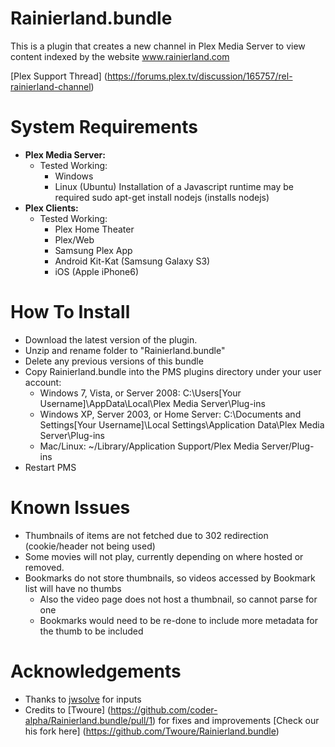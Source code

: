 Rainierland.bundle
===================

This is a plugin that creates a new channel in Plex Media Server to view content indexed by the website www.rainierland.com

[Plex Support Thread] (https://forums.plex.tv/discussion/165757/rel-rainierland-channel)

System Requirements
===================

- **Plex Media Server:**
	- Tested Working:
		- Windows
		- Linux (Ubuntu) Installation of a Javascript runtime may be required
		  sudo apt-get install nodejs (installs nodejs)
- **Plex Clients:**
	- Tested Working:
		- Plex Home Theater
		- Plex/Web
		- Samsung Plex App
		- Android Kit-Kat (Samsung Galaxy S3)
		- iOS (Apple iPhone6)

How To Install
==============

- Download the latest version of the plugin.
- Unzip and rename folder to "Rainierland.bundle"
- Delete any previous versions of this bundle
- Copy Rainierland.bundle into the PMS plugins directory under your user account:
	- Windows 7, Vista, or Server 2008:
	C:\Users[Your Username]\AppData\Local\Plex Media Server\Plug-ins
	- Windows XP, Server 2003, or Home Server:
	C:\Documents and Settings[Your Username]\Local Settings\Application Data\Plex Media Server\Plug-ins
	- Mac/Linux:
        ~/Library/Application Support/Plex Media Server/Plug-ins
- Restart PMS

Known Issues
==============
- Thumbnails of items are not fetched due to 302 redirection (cookie/header not being used)
- Some movies will not play, currently depending on where hosted or removed.
- Bookmarks do not store thumbnails, so videos accessed by Bookmark list will have no thumbs
  - Also the video page does not host a thumbnail, so cannot parse for one
  - Bookmarks would need to be re-done to include more metadata for the thumb to be included

Acknowledgements
==============
- Thanks to [jwsolve](https://github.com/jwsolve) for inputs
- Credits to [Twoure] (https://github.com/coder-alpha/Rainierland.bundle/pull/1) for fixes and improvements [Check our his fork here] (https://github.com/Twoure/Rainierland.bundle)